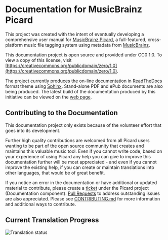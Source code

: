 # Documentation for MusicBrainz Picard

This project was created with the intent of eventually developing a comprehensive
user manual for [MusicBrainz Picard](https://picard.musicbrainz.org), a full-featured,
cross-platform music file tagging system using metadata from [MusicBrainz](https://musicbrainz.org).

This documentation project is open source and provided under CC0 1.0. To view a copy of this license,
visit [https://creativecommons.org/publicdomain/zero/1.0](https://creativecommons.org/publicdomain/zero/1.0).

The project currently produces the on-line documentation in [ReadTheDocs](https://readthedocs.org)
format theme using [Sphinx](https://www.sphinx-doc.org/). Stand-alone PDF and ePub documents are also being
produced.  The latest build of the documentation produced by this initiative can be viewed on the
[web page](https://picard-docs.musicbrainz.org/).

## Contributing to the Documentation

This documentation project only exists because of the volunteer effort that goes into its development.

Further high quality contributions are welcomed from all Picard users wanting to be part of the
open source community that creates and maintains this valuable music tool. Even if you cannot
write code, based on your experience of using Picard any help you can give to improve this
documentation further will be most appreciated - and even if you cannot improve the existing help,
if you can create or maintain translations into other languages, that would be of great benefit.

If you notice an error in the documentation or have additional or updated material to contribute,
please create a [ticket](https://tickets.metabrainz.org/issues/?jql=project%20%3D%20PICARD%20AND%20component%20%3D%20Documentation%20AND%20status%20not%20in%20(Cancelled%2C%20Closed)%20ORDER%20BY%20status%20ASC%2C%20resolution%20DESC) under the Picard project (Documentation component).
[Pull Requests](https://github.com/metabrainz/picard-docs/pulls) to address outstanding issues are also
appreciated.  Please see [CONTRIBUTING.md](https://github.com/metabrainz/picard-docs/blob/master/.github/CONTRIBUTING.md)
for more information and additional ways to contribute.

## Current Translation Progress

![Translation status](https://translations.metabrainz.org/widget/picard-docs/multi-auto.svg)
